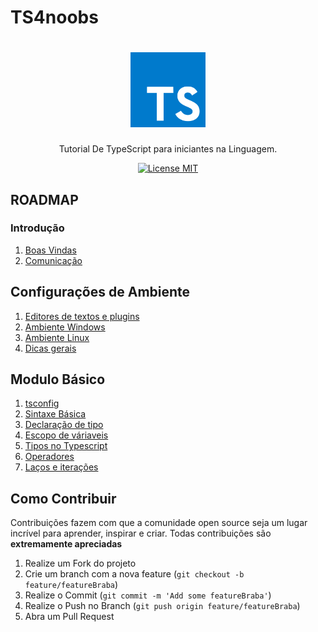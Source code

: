 # TS4noobs

<h1 align="center">
  <img src="./images/typescript.png" alt="Typescript" width="120">
</h1>

<p align="center">Tutorial De TypeScript para iniciantes na Linguagem.</p>

<p align="center">
  <a href="https://opensource.org/licenses/MIT">
    <img src="https://img.shields.io/badge/License-MIT-blue.svg" alt="License MIT">
  </a>
</p>

## ROADMAP

### Introdução

1. [Boas Vindas](/1-Introducao/1-Boas-vindas.md)
2. [Comunicação](/1-Introducao/2-Comunicação.md)

## Configurações de Ambiente

1. [Editores de textos e plugins](/2-Ambiente/1-Editores-e-plugins.md)
2. [Ambiente Windows](/2-Ambiente/2-Ambiente-windows.md)
3. [Ambiente Linux](/2-Ambiente/3-Ambiente-Linux.md)
4. [Dicas gerais](/2-Ambiente/4-Dicas-Gerais.md)

## Modulo Básico

1. [tsconfig](/3-Basico/1-Tsconfig.md)</br>
2. [Sintaxe Básica](/3-Basico/2-Sintaxe-Basica.md)<br>
3. [Declaração de tipo](/3-Basico/3-Declaracoes.md)
4. [Escopo de váriaveis](/3-Basico/4-Escopo.md)
5. [Tipos no Typescript](/3-Basico/5-Tipos.md)
6. [Operadores](/3-Basico/6-Operadores.md)
7. [Laços e iterações](/3-Basico/7-Loops.md)


## Como Contribuir

Contribuições fazem com que a comunidade open source seja um lugar incrível para aprender, inspirar e criar. Todas contribuições
são **extremamente apreciadas**

1. Realize um Fork do projeto
2. Crie um branch com a nova feature (`git checkout -b feature/featureBraba`)
3. Realize o Commit (`git commit -m 'Add some featureBraba'`)
4. Realize o Push no Branch (`git push origin feature/featureBraba`)
5. Abra um Pull Request